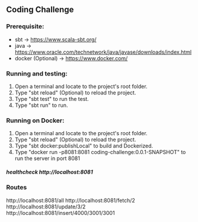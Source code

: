## Coding Challenge 

### Prerequisite:
 * sbt -> https://www.scala-sbt.org/ <enter>
 * java -> https://www.oracle.com/technetwork/java/javase/downloads/index.html
 * docker (Optional) -> https://www.docker.com/

### Running and testing:
 1. Open a terminal and locate to the project's root folder.
 2. Type "sbt reload" (Optional) to reload the project.
 3. Type "sbt test" to run the test.
 4. Type "sbt run" to run.

 ### Running on Docker:
 1. Open a terminal and locate to the project's root folder.
 2. Type "sbt reload" (Optional) to reload the project.
 3. Type "sbt docker:publishLocal" to build and Dockerized.
 4. Type "docker run -p8081:8081 coding-challenge:0.0.1-SNAPSHOT" to run the server in port 8081
 
##### healthcheck http://localhost:8081

### Routes
http://localhost:8081/all
http://localhost:8081/fetch/2
http://localhost:8081/update/3/2
http://localhost:8081/insert/4000/3001/3001
